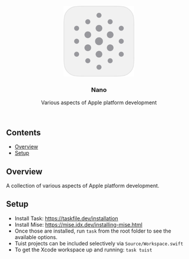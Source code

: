 <p align="center">
  <img src="Assets/nanoLight.png" width="192" />
  <br />
  <h3 align="center">Nano</h3>
  <p align="center">Various aspects of Apple platform development</p>
</p>

<br />

## Contents

- [Overview](#overview)
- [Setup](#setup)

## Overview

A collection of various aspects of Apple platform development.

## Setup

- Install Task: https://taskfile.dev/installation
- Install Mise: https://mise.jdx.dev/installing-mise.html
- Once those are installed, run `task` from the root folder to see the available options.
- Tuist projects can be included selectively via `Source/Workspace.swift`
- To get the Xcode workspace up and running: `task tuist`

